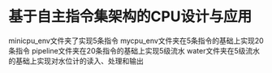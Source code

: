 # 基于自主指令集架构的CPU设计与应用
minicpu_env文件夹了实现5条指令
mycpu_env文件夹在5条指令的基础上实现20条指令
pipeline文件夹在20条指令的基础上实现5级流水
water文件夹在5级流水的基础上实现对水位计的读入、处理和输出

